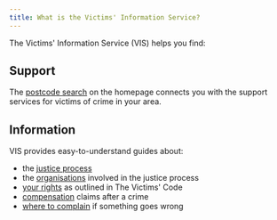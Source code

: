 ```yaml
---
title: What is the Victims' Information Service?
---
```


The Victims' Information Service (VIS) helps you find:

## Support

The [postcode search](index.html) on the homepage connects you with the support services for victims of crime in your area.

## Information
VIS provides easy-to-understand guides about:
* the [justice process](justice-process.html)
* the [organisations](organisations.html) involved in the justice process
* [your rights](your-rights.html) as outlined in The Victims' Code
* [compensation](compensation.html) claims after a crime
* [where to complain](complaining.html) if something goes wrong


